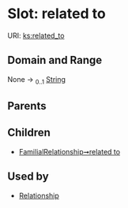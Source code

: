 
# Slot: related to




URI: [ks:related_to](https://w3id.org/linkml/tests/kitchen_sink/related_to)


## Domain and Range

None &#8594;  <sub>0..1</sub> [String](types/String.md)

## Parents


## Children

 *  [FamilialRelationship➞related to](FamilialRelationship_related_to.md)

## Used by

 * [Relationship](Relationship.md)
